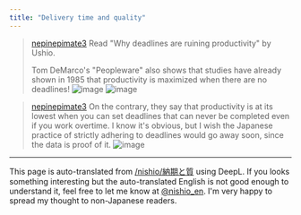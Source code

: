 ```yaml
---
title: "Delivery time and quality"
---
```


> [nepinepimate3](https://twitter.com/nepinepimate3/status/1757610846589784291/photo/1) Read "Why deadlines are ruining productivity" by Ushio.
>
>  Tom DeMarco's "Peopleware" also shows that studies have already shown in 1985 that productivity is maximized when there are no deadlines!
>  ![image](https://gyazo.com/f6c47bd91da7429b1887d56d4ada0a6c/thumb/1000)
>  ![image](https://gyazo.com/b96db7be4b76a281c7f3b3148e6ecef6/thumb/1000)


> [nepinepimate3](https://twitter.com/nepinepimate3/status/1757611855038849029) On the contrary, they say that productivity is at its lowest when you can set deadlines that can never be completed even if you work overtime.
>  I know it's obvious, but I wish the Japanese practice of strictly adhering to deadlines would go away soon, since the data is proof of it.
>  ![image](https://gyazo.com/ac02ce88183325acd51de07b75a46de7/thumb/1000)




---
This page is auto-translated from [/nishio/納期と質](https://scrapbox.io/nishio/納期と質) using DeepL. If you looks something interesting but the auto-translated English is not good enough to understand it, feel free to let me know at [@nishio_en](https://twitter.com/nishio_en). I'm very happy to spread my thought to non-Japanese readers.